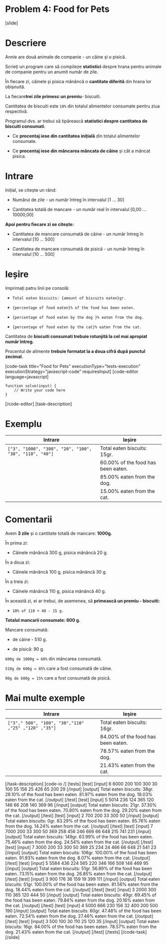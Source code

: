 # Problem 4: Food for Pets

[slide]

# Descriere
Annie are două animale de companie - un câine și o pisică.

Scrieți un program care să compileze **statistici** despre hrana pentru animale de companie pentru un anumit număr de zile.

În fiecare zi, câinele și pisica mănâncă o **cantitate diferită** din hrana lor obișnuită.

La fiecare**trei zile primesc un premiu**- biscuiti.

Cantitatea de biscuiti este `10%` din totalul alimentelor consumate pentru ziua respectivă.

Programul dvs. ar trebui să tipărească **statistici despre cantitatea de biscuiti consumati**.

- Ce **procentaj iese din cantitatea inițială** din totalul alimentelor consumate.

- Ce **procentaj iese din mâncarea mâncata de câine** și cât a mâncat pisica.


# Intrare
Inițial, se citește un rând:

- Numărul de zile - un număr întreg în intervalul \[1 ... 30\]

- Cantitatea totală de mancare - un număr real în intervalul \[0,00 ... 10000,00\]

**Apoi pentru fiecare zi se citește:**

- Cantitatea de mancare consumată de câine - un număr întreg în intervalul \[10 ... 500\]

- Cantitatea de mancare consumată de pisică - un număr întreg în intervalul \[10 ... 500\]


# Ieșire

Imprimați patru linii pe consolă:

- `Total eaten biscuits: {amount of biscuits eaten}gr.`

- `{percentage of food eaten}% of the food has been eaten.`

- `{percentage of food eaten by the dog }% eaten from the dog.`

- `{percentage of food eaten by the cat}% eaten from the cat.`

Cantitatea de **biscuiti consumati trebuie rotunjită la cel mai apropiat număr întreg.**

Procentul de alimente **trebuie formatat la a doua cifră după punctul zecimal.**


[code-task title="Food for Pets" executionType="tests-execution" executionStrategy="javascript-code" requiresInput]
[code-editor language=javascript]
```
function solve(input) {
	// Write your code here
}
```
[/code-editor]
[task-description]

# Exemplu

|**Intrare**|**Ieșire**|
| --- | --- |
|`["3", "1000", "300", "20", "100", "30", "110", "40"]` | Total eaten biscuits: 15gr. |
|| 60.00\% of the food has been eaten. |
|| 85.00\% eaten from the dog. |
|| 15.00\% eaten from the cat. |

# Comentarii

Avem **3 zile** și o cantitate totală de mancare: **1000g.**

În prima zi:

- Câinele mănâncă 300 g, pisica mănâncă 20 g.

În a doua zi:

- Câinele mănâncă 100 g, pisica mănâncă 30 g.

În a treia zi:

- Câinele mănâncă 110 g, pisica mănâncă 40 g.

În această zi, ei ar trebui, de asemenea, să **primească un premiu - biscuiti:**
- `10% of 110 + 40 - 15 g.`

**Totalul mancarii consumate: 600 g.**

Mancare consumată:
- de câine - 510 g.

- de pisică: 90 g.

`600g de 1000g = 60%` din mâncarea consumată.

`510g de 600g = 85%` care a fost consumată de câine.

`90g de 600g = 15%` care a fost consumată de pisică.

# Mai multe exemple

|**Intrare**|**Ieșire**|
| --- | --- |
|`["3"," 500", "100", "30","110" ,"25" ,"120" ,"35"]` | Total eaten biscuits: 16gr. |
| | 84.00\% of the food has been eaten. |
| | 78.57\% eaten from the dog. |
| | 21.43\% eaten from the cat. |
[/task-description]
[code-io /]
[tests]
[test]
[input]
6
6000
200
100
300
30
100
55
156
25
426
65
200
29
[/input]
[output]
Total eaten biscuits: 38gr.
28.10\% of the food has been eaten.
81.97\% eaten from the dog.
18.03\% eaten from the cat.
[/output]
[/test]
[test]
[input]
5
5014
236
124
365
120
146
66
208
140
369
96
[/input]
[output]
Total eaten biscuits: 21gr.
37.30\% of the food has been eaten.
70.80\% eaten from the dog.
29.20\% eaten from the cat.
[/output]
[/test]
[test]
[input]
2
700
200
33
300
50
[/input]
[output]
Total eaten biscuits: 0gr.
83.29\% of the food has been eaten.
85.76\% eaten from the dog.
14.24\% eaten from the cat.
[/output]
[/test]
[test]
[input]
7
7000
200
33
300
50
369
258
456
246
666
66
648
215
741
231
[/input]
[output]
Total eaten biscuits: 149gr.
63.99\% of the food has been eaten.
75.46\% eaten from the dog.
24.54\% eaten from the cat.
[/output]
[/test]
[test]
[input]
7
3000
200
33
300
50
369
25
234
24
466
66
648
21
541
23
[/input]
[output]
Total eaten biscuits: 106gr.
100.00\% of the food has been eaten.
91.93\% eaten from the dog.
8.07\% eaten from the cat.
[/output]
[/test]
[test]
[input]
5
5584
436
224
565
220
346
166
508
148
469
95
[/input]
[output]
Total eaten biscuits: 51gr.
56.89\% of the food has been eaten.
73.15\% eaten from the dog.
26.85\% eaten from the cat.
[/output]
[/test]
[test]
[input]
3
900
176
36
159
19
399
111
[/input]
[output]
Total eaten biscuits: 51gr.
100.00\% of the food has been eaten.
81.56\% eaten from the dog.
18.44\% eaten from the cat.
[/output]
[/test]
[test]
[input]
3
2000
300
110
365
120
444
50
[/input]
[output]
Total eaten biscuits: 49gr.
69.45\% of the food has been eaten.
79.84\% eaten from the dog.
20.16\% eaten from the cat.
[/output]
[/test]
[test]
[input]
4
5000
666
230
156
32
400
200
500
190
[/input]
[output]
Total eaten biscuits: 60gr.
47.48\% of the food has been eaten.
72.54\% eaten from the dog.
27.46\% eaten from the cat.
[/output]
[/test]
[test]
[input]
3
500
100
30
110
25
120
35
[/input]
[output]
Total eaten biscuits: 16gr.
84.00\% of the food has been eaten.
78.57\% eaten from the dog.
21.43\% eaten from the cat.
[/output]
[/test]
[/tests]
[/code-task]
[/slide]